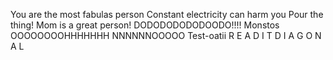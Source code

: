 You are the most fabulas person
Constant electricity can harm you
Pour the thing!
Mom is a great person!
DODODODODODOODO!!!!
Monstos
OOOOOOOOHHHHHHH NNNNNNOOOOO
Test-oatii
R
E
A
D
I
T
D
I
A
G
O
N
A
L

